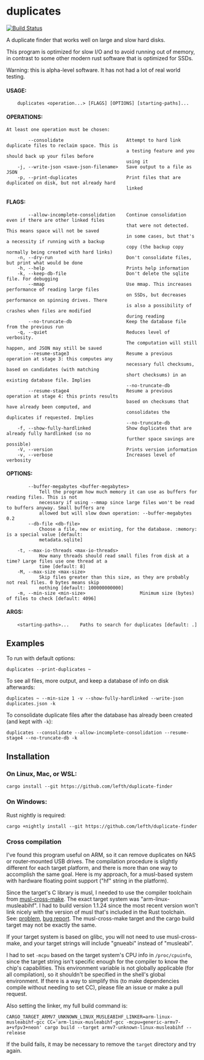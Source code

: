 # duplicates

[![Build Status](https://app.travis-ci.com/lefth/duplicate-finder.svg?branch=master)](https://app.travis-ci.com/lefth/duplicate-finder)

A duplicate finder that works well on large and slow hard disks.

This program is optimized for slow I/O and to avoid running out of memory, in contrast to
some other modern rust software that is optimized for SSDs.

Warning: this is alpha-level software. It has not had a lot of real world testing.

#### USAGE:
```
    duplicates <operation...> [FLAGS] [OPTIONS] [starting-paths]...
```

#### OPERATIONS:
    At least one operation must be chosen:
```
        --consolidate                       Attempt to hard link duplicate files to reclaim space. This is
                                            a testing feature and you should back up your files before
                                            using it
    -j, --write-json <save-json-filename>   Save output to a file as JSON
    -p, --print-duplicates                  Print files that are duplicated on disk, but not already hard
                                            linked
```

#### FLAGS:
```
        --allow-incomplete-consolidation    Continue consolidation even if there are other linked files
                                            that were not detected. This means space will not be saved
                                            in some cases, but that's a necessity if running with a backup
                                            copy (the backup copy normally being created with hard links)
    -n, --dry-run                           Don't consolidate files, but print what would be done
    -h, --help                              Prints help information
    -k, --keep-db-file                      Don't delete the sqlite file. For debugging
        --mmap                              Use mmap. This increases performance of reading large files
                                            on SSDs, but decreases performance on spinning drives. There
                                            is also a possibility of crashes when files are modified
                                            during reading
        --no-truncate-db                    Keep the database file from the previous run
    -q, --quiet                             Reduces level of verbosity.
                                            The computation will still happen, and JSON may still be saved
        --resume-stage3                     Resume a previous operation at stage 3: this computes any
                                            necessary full checksums, based on candidates (with matching
                                            short checksums) in an existing database file. Implies
                                            --no-truncate-db
        --resume-stage4                     Resume a previous operation at stage 4: this prints results
                                            based on checksums that have already been computed, and
                                            consolidates the duplicates if requested. Implies
                                            --no-truncate-db
    -f, --show-fully-hardlinked             Show duplicates that are already fully hardlinked (so no
                                            further space savings are possible)
    -V, --version                           Prints version information
    -v, --verbose                           Increases level of verbosity

```

#### OPTIONS:
```
        --buffer-megabytes <buffer-megabytes>
            Tell the program how much memory it can use as buffers for reading files. This is not
            necessary if using --mmap since large files won't be read to buffers anyway. Small buffers are
            allowed but will slow down operation: --buffer-megabytes 0.2
        --db-file <db-file>
            Choose a file, new or existing, for the database. :memory: is a special value [default:
            metadata.sqlite]

    -t, --max-io-threads <max-io-threads>
            How many threads should read small files from disk at a time? Large files use one thread at a
            time [default: 8]
    -M, --max-size <max-size>
            Skip files greater than this size, as they are probably not real files. 0 bytes means skip
            nothing [default: 100000000000]
    -m, --min-size <min-size>                    Minimum size (bytes) of files to check [default: 4096]
```

#### ARGS:
```
    <starting-paths>...    Paths to search for duplicates [default: .]
```

## Examples
To run with default options:
```
duplicates --print-duplicates ~
```

To see all files, more output, and keep a database of info on disk afterwards:
```
duplicates ~ --min-size 1 -v --show-fully-hardlinked --write-json duplicates.json -k
```

To consolidate duplicate files after the database has already been created (and kept
with `-k`):
```
duplicates --consolidate --allow-incomplete-consolidation --resume-stage4 --no-truncate-db -k
```

## Installation

### On Linux, Mac, or WSL:
```
cargo install --git https://github.com/lefth/duplicate-finder
```
### On Windows:
Rust nightly is required:
```
cargo +nightly install --git https://github.com/lefth/duplicate-finder
```

### Cross compilation
I've found this program useful on ARM, so it can remove duplicates on NAS or router-mounted USB drives.
The compilation procedure is slightly different for each target platform, and there is more than one way
to accomplish the same goal. Here is my approach, for a musl-based system with hardware floating point
support ("hf" string in the platform).

Since the target's C library is musl, I needed to use the compiler toolchain from [musl-cross-make](https://github.com/richfelker/musl-cross-make).
The exact target system was "arm-linux-musleabihf". I had to build version 1.1.24 since the most recent
version won't link nicely with the version of musl that's included in the Rust toolchain. See: [problem](https://stackoverflow.com/questions/61934997/undefined-reference-to-stat-time64-when-cross-compiling-rust-project-on-mu), [bug report](https://github.com/rust-lang/rust/issues/72274).
The musl-cross-make target and the cargo build target may not be exactly the same.

If your target system is based on glibc, you will not need to use musl-cross-make, and your target strings
will include "gnueabi" instead of "musleabi".

I had to set `-mcpu` based on the target system's CPU info in `/proc/cpuinfo`, since the target string
isn't specific enough for the compiler to know the chip's capabilities. This environment variable is not
globally applicable (for all compilation), so it shouldn't be specified in the shell's global environment.
If there is a way to simplify this (to make dependencies compile without needing to set CC),
please file an issue or make a pull request.

Also setting the linker, my full build command is:
```
CARGO_TARGET_ARMV7_UNKNOWN_LINUX_MUSLEABIHF_LINKER=arm-linux-musleabihf-gcc CC='arm-linux-musleabihf-gcc -mcpu=generic-armv7-a+vfpv3+neon' cargo build --target armv7-unknown-linux-musleabihf --release
```

If the build fails, it may be necessary to remove the `target` directory and try again.

<!-- vim: textwidth=106: -->
